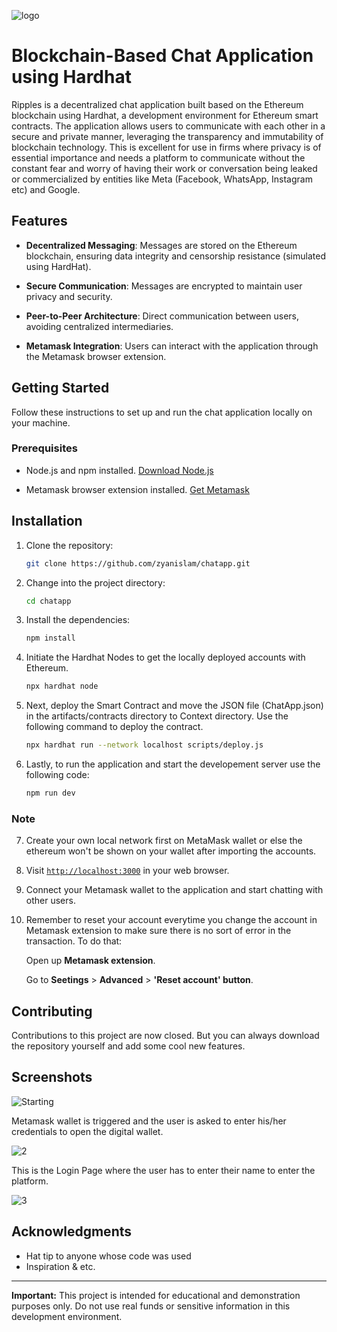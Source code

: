 ![logo](https://github.com/zyanislam/chatapp/assets/89903034/dcf6ad2f-c46e-4cc8-b54f-8fed344595e4)

# Blockchain-Based Chat Application using Hardhat

Ripples is a decentralized chat application built based on the Ethereum blockchain using Hardhat, a development environment for Ethereum smart contracts. The application allows users to communicate with each other in a secure and private manner, leveraging the transparency and immutability of blockchain technology. This is excellent for use in firms where privacy is of essential importance and needs a platform to communicate without the constant fear and worry of having their work or conversation being leaked or commercialized by entities like Meta (Facebook, WhatsApp, Instagram etc) and Google.

## Features

- **Decentralized Messaging**: Messages are stored on the Ethereum blockchain, ensuring data integrity and censorship resistance (simulated using HardHat).

- **Secure Communication**: Messages are encrypted to maintain user privacy and security.

- **Peer-to-Peer Architecture**: Direct communication between users, avoiding centralized intermediaries.

- **Metamask Integration**: Users can interact with the application through the Metamask browser extension.

## Getting Started

Follow these instructions to set up and run the chat application locally on your machine.

### Prerequisites

- Node.js and npm installed. [Download Node.js](https://nodejs.org/en/download/)
  
- Metamask browser extension installed. [Get Metamask](https://metamask.io/)

## Installation

1. Clone the repository:
   ```bash
   git clone https://github.com/zyanislam/chatapp.git
   ```

2. Change into the project directory:
   ```bash
   cd chatapp
   ```

3. Install the dependencies:
   ```bash
   npm install
   ```

4. Initiate the Hardhat Nodes to get the locally deployed accounts with Ethereum.
   ```bash
   npx hardhat node
   ```
   
5. Next, deploy the Smart Contract and move the JSON file (ChatApp.json) in the artifacts/contracts directory to Context directory. Use the following command to deploy the contract.
   ```bash
   npx hardhat run --network localhost scripts/deploy.js
   ```

6. Lastly, to run the application and start the developement server use the following code:
   ```bash
   npm run dev
   ```
   
### Note

7. Create your own local network first on MetaMask wallet or else the ethereum won't be shown on your wallet after importing the accounts.

8. Visit [`http://localhost:3000`](http://localhost:3000) in your web browser.

9. Connect your Metamask wallet to the application and start chatting with other users.
    
10. Remember to reset your account everytime you change the account in Metamask extension to make sure there is no sort of error in the transaction.
    To do that:
    
    Open up **Metamask extension**.
    
    Go to **Seetings** > **Advanced** > **'Reset account' button**.


## Contributing

Contributions to this project are now closed. But you can always download the repository yourself and add some cool new features.

## Screenshots

![Starting](https://github.com/zyanislam/chatapp/assets/89903034/e9c2fc03-7959-46c2-9de4-0af7384b4e4d)

Metamask wallet is triggered and the user is asked to enter his/her credentials to open the digital wallet.

![2](https://github.com/zyanislam/chatapp/assets/89903034/5fe3e157-fd3e-4020-bae6-c3553a8ee990)

This is the Login Page where the user has to enter their name to enter the platform.

![3](https://github.com/zyanislam/chatapp/assets/89903034/e968b604-fe9a-4292-afd9-8f7ce4d7a456)

## Acknowledgments

- Hat tip to anyone whose code was used
- Inspiration & etc.
  
---

**Important:** This project is intended for educational and demonstration purposes only. Do not use real funds or sensitive information in this development environment.
